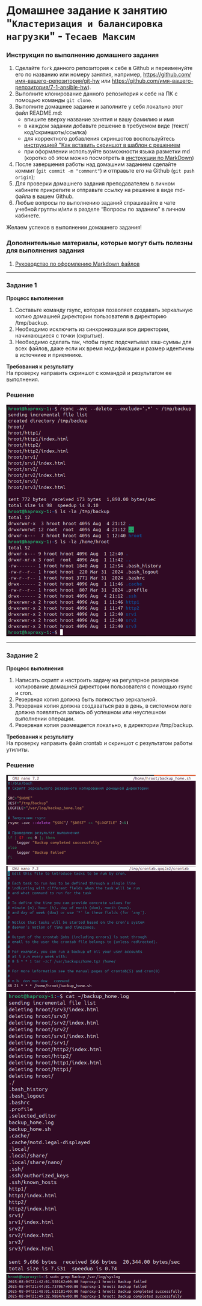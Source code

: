 # Домашнее задание к занятию "`Кластеризация и балансировка нагрузки`" - `Тесаев Максим`

### Инструкция по выполнению домашнего задания

   1. Сделайте `fork` данного репозитория к себе в Github и переименуйте его по названию или номеру занятия, например, https://github.com/имя-вашего-репозитория/git-hw или  https://github.com/имя-вашего-репозитория/7-1-ansible-hw).
   2. Выполните клонирование данного репозитория к себе на ПК с помощью команды `git clone`.
   3. Выполните домашнее задание и заполните у себя локально этот файл README.md:
      - впишите вверху название занятия и вашу фамилию и имя
      - в каждом задании добавьте решение в требуемом виде (текст/код/скриншоты/ссылка)
      - для корректного добавления скриншотов воспользуйтесь [инструкцией "Как вставить скриншот в шаблон с решением](https://github.com/netology-code/sys-pattern-homework/blob/main/screen-instruction.md)
      - при оформлении используйте возможности языка разметки md (коротко об этом можно посмотреть в [инструкции  по MarkDown](https://github.com/netology-code/sys-pattern-homework/blob/main/md-instruction.md))
   4. После завершения работы над домашним заданием сделайте коммит (`git commit -m "comment"`) и отправьте его на Github (`git push origin`);
   5. Для проверки домашнего задания преподавателем в личном кабинете прикрепите и отправьте ссылку на решение в виде md-файла в вашем Github.
   6. Любые вопросы по выполнению заданий спрашивайте в чате учебной группы и/или в разделе “Вопросы по заданию” в личном кабинете.
   
Желаем успехов в выполнении домашнего задания!
   
### Дополнительные материалы, которые могут быть полезны для выполнения задания

1. [Руководство по оформлению Markdown файлов](https://gist.github.com/Jekins/2bf2d0638163f1294637#Code)

---

### Задание 1

**Процесс выполнения**
1. Составьте команду rsync, которая позволяет создавать зеркальную копию домашней директории пользователя в директорию /tmp/backup.
2. Необходимо исключить из синхронизации все директории, начинающиеся с точки (скрытые).
3. Необходимо сделать так, чтобы rsync подсчитывал хэш-суммы для всех файлов, даже если их время модификации и размер идентичны в источнике и приемнике.

**Требования к результату**  
На проверку направить скриншот с командой и результатом ее выполнения.

### Решение

![Скриншот 1.1](screenshots/1.1.png)

---

### Задание 2

**Процесс выполнения**
1. Написать скрипт и настроить задачу на регулярное резервное копирование домашней директории пользователя с помощью rsync и cron.
2. Резервная копия должна быть полностью зеркальной.
3. Резервная копия должна создаваться раз в день, в системном логе должна появляться запись об успешном или неуспешном выполнении операции.
4. Резервная копия размещается локально, в директории /tmp/backup.

**Требования к результату**  
На проверку направить файл crontab и скриншот с результатом работы утилиты.

### Решение

![Скриншот 2.1](screenshots/2.1.png)
![Скриншот 2.2](screenshots/2.2.png)
![Скриншот 2.3](screenshots/2.3.png)
![Скриншот 2.4](screenshots/2.4.png)
